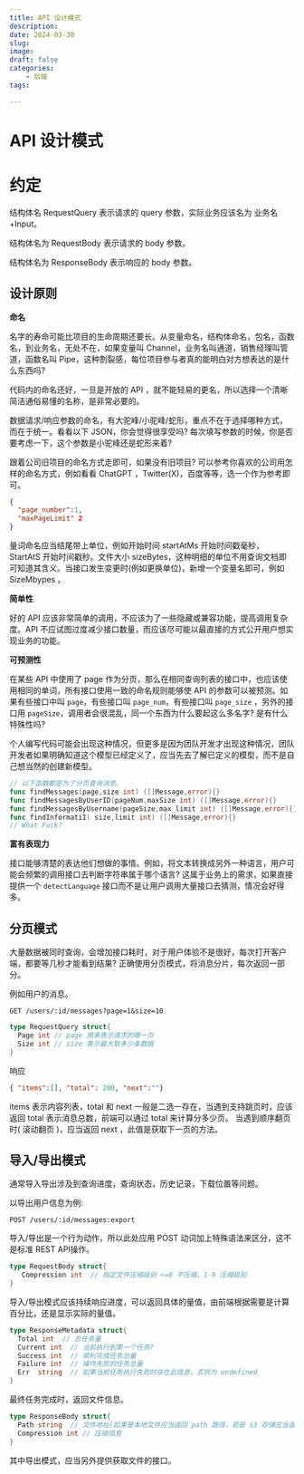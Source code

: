 ```yaml
---
title: API 设计模式
description: 
date: 2024-03-30
slug: 
image: 
draft: false
categories:
    - 后端
tags:

---
```


# API 设计模式

# 约定

结构体名 RequestQuery 表示请求的 query 参数，实际业务应该名为 业务名+Input。

结构体名为 RequestBody 表示请求的 body 参数。

结构体名为 ResponseBody 表示响应的 body 参数。

## 设计原则

**命名**

名字的寿命可能比项目的生命周期还要长。从变量命名，结构体命名，包名，函数名，到业务名，无处不在，如果变量叫 Channel，业务名叫通道，销售经理叫管道，函数名叫 Pipe，这种割裂感，每位项目参与者真的能明白对方想表达的是什么东西吗?

代码内的命名还好，一旦是开放的 API ，就不能轻易的更名，所以选择一个清晰简洁通俗易懂的名称，是非常必要的。

数据请求/响应参数的命名，有大驼峰/小驼峰/蛇形，重点不在于选择哪种方式，而在于统一。看看以下 JSON，你会觉得很享受吗? 每次填写参数的时候，你是否要考虑一下，这个参数是小驼峰还是蛇形来着?

跟着公司旧项目的命名方式走即可，如果没有旧项目? 可以参考你喜欢的公司用怎样的命名方式，例如看看 ChatGPT ，Twitter(X)，百度等等，选一个作为参考即可。

```json
{
  "page_number":1,
  "maxPageLimit" 2
}
```

量词命名应当结尾带上单位，例如开始时间 startAtMs 开始时间戳毫秒，StartAtS 开始时间戳秒。文件大小 sizeBytes，这种明细的单位不用查询文档即可知道其含义。当接口发生变更时(例如更换单位)，新增一个变量名即可，例如 SizeMbypes 。

**简单性**

好的 API 应该非常简单的调用，不应该为了一些隐藏或兼容功能，提高调用复杂度。API 不应试图过度减少接口数量，而应该尽可能以最直接的方式公开用户想实现业务的功能。

**可预测性**

在某些 API 中使用了 page 作为分页，那么在相同查询列表的接口中，也应该使用相同的单词，所有接口使用一致的命名规则能够使 API 的参数可以被预测。如果有些接口中叫 `page`，有些接口叫 `page_num`，有些接口叫 `page_size` ，另外的接口用 `pageSize`，调用者会很混乱，同一个东西为什么要起这么多名字? 是有什么特殊性吗? 

个人编写代码可能会出现这种情况，但更多是因为团队开发才出现这种情况，团队开发者如果明确知道这个模型已经定义了，应当先去了解已定义的模型，而不是自己想当然的创建新模型。

```go
// 以下函数都是为了分页查询消息。
func findMessages(page,size int) ([]Message,error){}
func findMessagesByUserID(pageNum,maxSize int) ([]Message,error){}
func findMessagesByUsername(pageSize,max_limit int) ([]Message,error){}
func findInformatiI( size,limit int) ([]Message,error){}
// What Fuck?
```



**富有表现力**

接口能够清楚的表达他们想做的事情。例如，将文本转换成另外一种语言，用户可能会频繁的调用接口去判断字符串属于哪个语言? 这属于业务上的需求，如果直接提供一个 `detectLanguage` 接口而不是让用户调用大量接口去猜测，情况会好得多。

## 分页模式

大量数据被同时查询，会增加接口耗时，对于用户体验不是很好，每次打开客户端，都要等几秒才能看到结果? 正确使用分页模式，将消息分片，每次返回一部分。

例如用户的消息。

`GET /users/:id/messages?page=1&size=10`

```go
type RequestQuery struct{
  Page int // page 用来表示请求的哪一页
  Size int // size 表示最大取多少条数据
}
```

响应

```json
{ "items":[], "total": 200, "next":""}
```

items 表示内容列表，total 和 next 一般是二选一存在，当遇到支持跳页时，应该返回 total 表示消息总数，前端可以通过 total 来计算分多少页。 当遇到顺序翻页时( 滚动翻页 )，应当返回 next ，此值是获取下一页的方法。

## 导入/导出模式

通常导入导出涉及到查询进度，查询状态，历史记录，下载位置等问题。

以导出用户信息为例:

`POST /users/:id/messages:export`

导入/导出是一个行为动作，所以此处应用 POST 动词加上特殊语法来区分，这不是标准 REST API操作。

```go
type RequestBody struct{
   Compression int  // 指定文件压缩级别 <=0 不压缩，1-9 压缩级别
}
```

导入/导出模式应该持续响应进度，可以返回具体的量值，由前端根据需要是计算百分比，还是显示实际的量值。

```go
type ResponseMetadata struct{
  Total int  // 总任务量
  Current int  // 当前执行到第一个任务?
  Success int  // 顺利完成任务总量
  Failure int  // 操作失败的任务总量
  Err  string  // 如果当前任务执行失败时存在此信息，否则为 undefined
}
```

最终任务完成时，返回文件信息。

```go
type ResponseBody struct{
  Path string  // 文件地址(如果是本地文件应当返回 path 路径，若是 s3 存储应当返回完整 url 路径)
  Compression int // 压缩信息
}
```

其中导出模式，应当另外提供获取文件的接口。